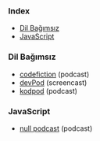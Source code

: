 ### Index

* [Dil Bağımsız](#dil-bagimsiz)
* [JavaScript](#javascript)


### Dil Bağımsız

* [codefiction](https://codefiction.tech/) (podcast)
* [devPod](https://devpod.org/) (screencast)
* [kodpod](https://kodpod.live/) (podcast)


### JavaScript

* [null podcast](https://soundcloud.com/nullpodcast) (podcast)
